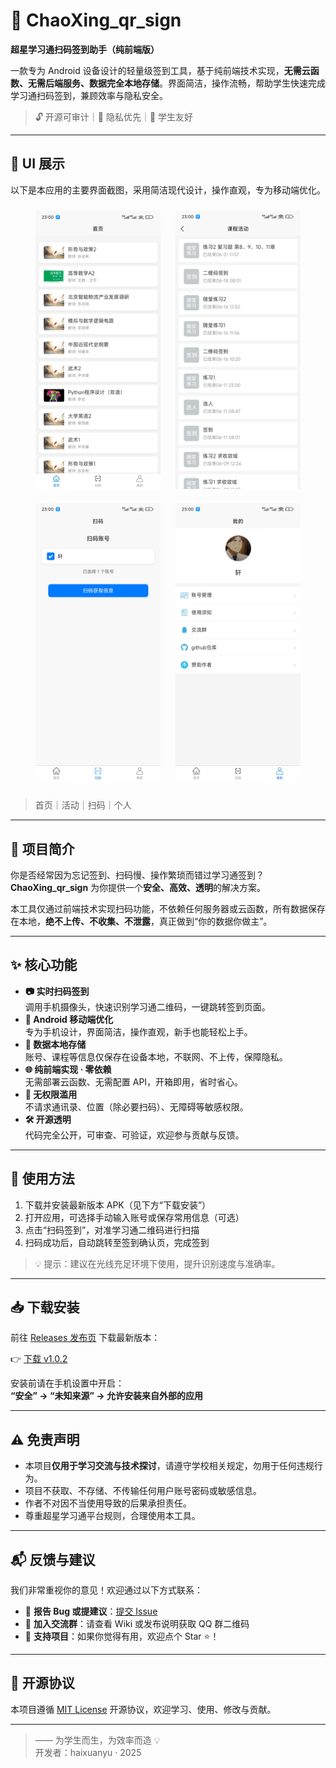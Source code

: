# 📱 ChaoXing_qr_sign  
**超星学习通扫码签到助手（纯前端版）**

一款专为 Android 设备设计的轻量级签到工具，基于纯前端技术实现，**无需云函数、无需后端服务、数据完全本地存储**。界面简洁，操作流畅，帮助学生快速完成学习通扫码签到，兼顾效率与隐私安全。

> 🔓 开源可审计｜🔐 隐私优先｜🧩 学生友好

---

## 🎨 UI 展示

以下是本应用的主要界面截图，采用简洁现代设计，操作直观，专为移动端优化。

<div align="center">
  <img src="https://github.com/haixuanyu/ChaoXing_qr_sign/blob/main/Screenshot_2025-08-21-23-00-25-737_io.dcloud.HBuilder.jpg" width="200" alt="首页" style="margin: 10px;">
  <img src="https://github.com/haixuanyu/ChaoXing_qr_sign/blob/main/Screenshot_2025-08-21-23-00-34-803_io.dcloud.HBuilder.jpg" width="200" alt="活动" style="margin: 10px;">
  <img src="https://github.com/haixuanyu/ChaoXing_qr_sign/blob/main/Screenshot_2025-08-21-23-00-40-007_io.dcloud.HBuilder.jpg" width="200" alt="扫码界面" style="margin: 10px;">
  <img src="https://github.com/haixuanyu/ChaoXing_qr_sign/blob/main/Screenshot_2025-08-21-23-00-44-787_io.dcloud.HBuilder.jpg" width="200" alt="个人界面" style="margin: 10px;">
</div>

> 首页｜活动｜扫码｜个人

---

## 🌟 项目简介

你是否经常因为忘记签到、扫码慢、操作繁琐而错过学习通签到？  
**ChaoXing_qr_sign** 为你提供一个**安全、高效、透明**的解决方案。

本工具仅通过前端技术实现扫码功能，不依赖任何服务器或云函数，所有数据保存在本地，**绝不上传、不收集、不泄露**，真正做到“你的数据你做主”。

---

## ✨ 核心功能

- **📷 实时扫码签到**  
  调用手机摄像头，快速识别学习通二维码，一键跳转签到页面。
- **📱 Android 移动端优化**  
  专为手机设计，界面简洁，操作直观，新手也能轻松上手。
- **🔐 数据本地存储**  
  账号、课程等信息仅保存在设备本地，不联网、不上传，保障隐私。
- **🌐 纯前端实现 · 零依赖**  
  无需部署云函数、无需配置 API，开箱即用，省时省心。
- **🚫 无权限滥用**  
  不请求通讯录、位置（除必要扫码）、无障碍等敏感权限。
- **🛠️ 开源透明**  
  代码完全公开，可审查、可验证，欢迎参与贡献与反馈。

---

## 🚀 使用方法

1. 下载并安装最新版本 APK（见下方“下载安装”）
2. 打开应用，可选择手动输入账号或保存常用信息（可选）
3. 点击“扫码签到”，对准学习通二维码进行扫描
4. 扫码成功后，自动跳转至签到确认页，完成签到

> 💡 提示：建议在光线充足环境下使用，提升识别速度与准确率。

---

## 📥 下载安装

前往 [Releases 发布页](https://github.com/haixuanyu/ChaoXing_qr_sign/releases) 下载最新版本：

👉 [下载 v1.0.2](https://github.com/haixuanyu/ChaoXing_qr_sign/releases/tag/v1.0.2)

安装前请在手机设置中开启：  
**“安全” → “未知来源” → 允许安装来自外部的应用**

---

## ⚠️ 免责声明

- 本项目**仅用于学习交流与技术探讨**，请遵守学校相关规定，勿用于任何违规行为。
- 项目不获取、不存储、不传输任何用户账号密码或敏感信息。
- 作者不对因不当使用导致的后果承担责任。
- 尊重超星学习通平台规则，合理使用本工具。

---

## 📬 反馈与建议

我们非常重视你的意见！欢迎通过以下方式联系：

- 🐛 **报告 Bug 或提建议**：[提交 Issue](https://github.com/haixuanyu/ChaoXing_qr_sign/issues)
- 💬 **加入交流群**：请查看 Wiki 或发布说明获取 QQ 群二维码
- 🌟 **支持项目**：如果你觉得有用，欢迎点个 Star ⭐！

---

## 📄 开源协议

本项目遵循 [MIT License](LICENSE) 开源协议，欢迎学习、使用、修改与贡献。

---

> —— 为学生而生，为效率而造 💡  
> 开发者：haixuanyu · 2025
